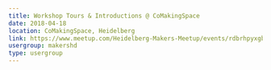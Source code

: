 ```yaml
---
title: Workshop Tours & Introductions @ CoMakingSpace
date: 2018-04-18
location: CoMakingSpace, Heidelberg
link: https://www.meetup.com/Heidelberg-Makers-Meetup/events/rdbrhpyxgbxb/
usergroup: makershd
type: usergroup
---
```

